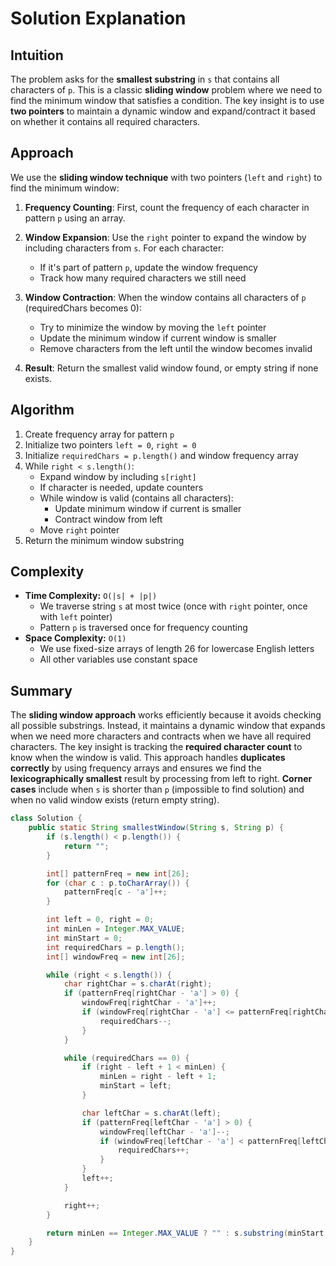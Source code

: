 
# Solution Explanation

## Intuition
The problem asks for the **smallest substring** in `s` that contains all characters of `p`. This is a classic **sliding window** problem where we need to find the minimum window that satisfies a condition. The key insight is to use **two pointers** to maintain a dynamic window and expand/contract it based on whether it contains all required characters.

## Approach
We use the **sliding window technique** with two pointers (`left` and `right`) to find the minimum window:

1. **Frequency Counting**: First, count the frequency of each character in pattern `p` using an array.

2. **Window Expansion**: Use the `right` pointer to expand the window by including characters from `s`. For each character:
   - If it's part of pattern `p`, update the window frequency
   - Track how many required characters we still need

3. **Window Contraction**: When the window contains all characters of `p` (requiredChars becomes 0):
   - Try to minimize the window by moving the `left` pointer
   - Update the minimum window if current window is smaller
   - Remove characters from the left until the window becomes invalid

4. **Result**: Return the smallest valid window found, or empty string if none exists.

## Algorithm
1. Create frequency array for pattern `p`
2. Initialize two pointers `left = 0`, `right = 0`
3. Initialize `requiredChars = p.length()` and window frequency array
4. While `right < s.length()`:
   - Expand window by including `s[right]`
   - If character is needed, update counters
   - While window is valid (contains all characters):
     - Update minimum window if current is smaller
     - Contract window from left
   - Move `right` pointer
5. Return the minimum window substring

## Complexity
- **Time Complexity:** `O(|s| + |p|)`
  - We traverse string `s` at most twice (once with `right` pointer, once with `left` pointer)
  - Pattern `p` is traversed once for frequency counting
- **Space Complexity:** `O(1)`
  - We use fixed-size arrays of length 26 for lowercase English letters
  - All other variables use constant space

## Summary
The **sliding window approach** works efficiently because it avoids checking all possible substrings. Instead, it maintains a dynamic window that expands when we need more characters and contracts when we have all required characters. The key insight is tracking the **required character count** to know when the window is valid. This approach handles **duplicates correctly** by using frequency arrays and ensures we find the **lexicographically smallest** result by processing from left to right. **Corner cases** include when `s` is shorter than `p` (impossible to find solution) and when no valid window exists (return empty string).
```java
class Solution {
    public static String smallestWindow(String s, String p) {
        if (s.length() < p.length()) {
            return "";
        }

        int[] patternFreq = new int[26];
        for (char c : p.toCharArray()) {
            patternFreq[c - 'a']++;
        }

        int left = 0, right = 0;
        int minLen = Integer.MAX_VALUE;
        int minStart = 0;
        int requiredChars = p.length();
        int[] windowFreq = new int[26];

        while (right < s.length()) {
            char rightChar = s.charAt(right);
            if (patternFreq[rightChar - 'a'] > 0) {
                windowFreq[rightChar - 'a']++;
                if (windowFreq[rightChar - 'a'] <= patternFreq[rightChar - 'a']) {
                    requiredChars--;
                }
            }

            while (requiredChars == 0) {
                if (right - left + 1 < minLen) {
                    minLen = right - left + 1;
                    minStart = left;
                }

                char leftChar = s.charAt(left);
                if (patternFreq[leftChar - 'a'] > 0) {
                    windowFreq[leftChar - 'a']--;
                    if (windowFreq[leftChar - 'a'] < patternFreq[leftChar - 'a']) {
                        requiredChars++;
                    }
                }
                left++;
            }

            right++;
        }

        return minLen == Integer.MAX_VALUE ? "" : s.substring(minStart, minStart + minLen);
    }
}
```

